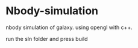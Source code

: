 # Nbody-simulation
nbody simulation of galaxy. using opengl with c++.

run the sln folder and press build
